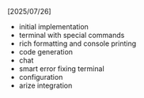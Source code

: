 [2025/07/26]
- initial implementation
- terminal with special commands
- rich formatting and console printing
- code generation
- chat
- smart error fixing terminal
- configuration
- arize integration
